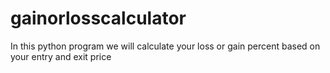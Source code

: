 # gainorlosscalculator
In this python program we will calculate your loss or gain percent based on your entry and exit price
